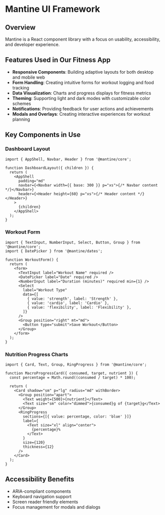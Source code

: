 # Mantine UI Framework

## Overview
Mantine is a React component library with a focus on usability, accessibility, and developer experience.

## Features Used in Our Fitness App
- **Responsive Components**: Building adaptive layouts for both desktop and mobile web
- **Form Handling**: Creating intuitive forms for workout logging and food tracking
- **Data Visualization**: Charts and progress displays for fitness metrics
- **Theming**: Supporting light and dark modes with customizable color schemes
- **Notifications**: Providing feedback for user actions and achievements
- **Modals and Overlays**: Creating interactive experiences for workout planning

## Key Components in Use

### Dashboard Layout
```tsx
import { AppShell, Navbar, Header } from '@mantine/core';

function DashboardLayout({ children }) {
  return (
    <AppShell
      padding="md"
      navbar={<Navbar width={{ base: 300 }} p="xs">{/* Navbar content */}</Navbar>}
      header={<Header height={60} p="xs">{/* Header content */}</Header>}
    >
      {children}
    </AppShell>
  );
}
```

### Workout Form
```tsx
import { TextInput, NumberInput, Select, Button, Group } from '@mantine/core';
import { DatePicker } from '@mantine/dates';

function WorkoutForm() {
  return (
    <form>
      <TextInput label="Workout Name" required />
      <DatePicker label="Date" required />
      <NumberInput label="Duration (minutes)" required min={1} />
      <Select 
        label="Workout Type" 
        data={[
          { value: 'strength', label: 'Strength' },
          { value: 'cardio', label: 'Cardio' },
          { value: 'flexibility', label: 'Flexibility' },
        ]} 
      />
      <Group position="right" mt="md">
        <Button type="submit">Save Workout</Button>
      </Group>
    </form>
  );
}
```

### Nutrition Progress Charts
```tsx
import { Card, Text, Group, RingProgress } from '@mantine/core';

function MacroProgressCard({ consumed, target, nutrient }) {
  const percentage = Math.round((consumed / target) * 100);
  
  return (
    <Card shadow="sm" p="lg" radius="md" withBorder>
      <Group position="apart">
        <Text weight={500}>{nutrient}</Text>
        <Text size="sm" color="dimmed">{consumed}g of {target}g</Text>
      </Group>
      <RingProgress
        sections={[{ value: percentage, color: 'blue' }]}
        label={
          <Text size="xl" align="center">
            {percentage}%
          </Text>
        }
        size={120}
        thickness={12}
      />
    </Card>
  );
}
```

## Accessibility Benefits
- ARIA-compliant components
- Keyboard navigation support
- Screen reader friendly elements
- Focus management for modals and dialogs